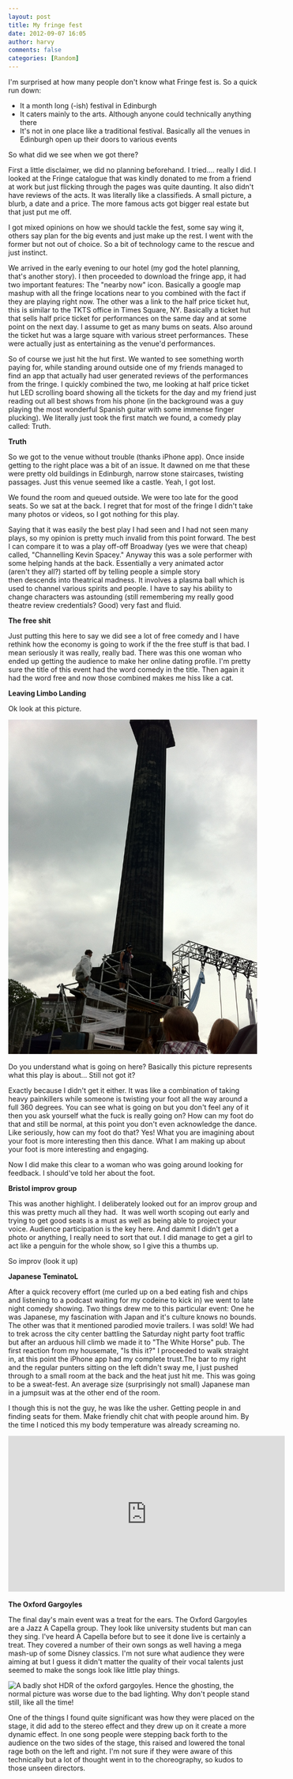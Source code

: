 ```yaml
---
layout: post
title: My fringe fest
date: 2012-09-07 16:05
author: harvy
comments: false
categories: [Random]
---
```

I'm surprised at how many people don't know what Fringe fest is. So a quick run down:
* It a month long (-ish) festival in Edinburgh
* It caters mainly to the arts. Although anyone could technically anything there
* It's not in one place like a traditional festival. Basically all the venues in Edinburgh open up their doors to various events

So what did we see when we got there?

First a little disclaimer, we did no planning beforehand. I tried.... really I did. I looked at the Fringe catalogue that was kindly donated to me from a friend at work but just flicking through the pages was quite daunting. It also didn't have reviews of the acts. It was literally like a classifieds. A small picture, a blurb, a date and a price. The more famous acts got bigger real estate but that just put me off.

I got mixed opinions on how we should tackle the fest, some say wing it, others say plan for the big events and just make up the rest. I went with the former but not out of choice. So a bit of technology came to the rescue and just instinct.

We arrived in the early evening to our hotel (my god the hotel planning, that's another story). I then proceeded to download the fringe app, it had two important features: The "nearby now" icon. Basically a google map mashup with all the fringe locations near to you combined with the fact if they are playing right now. The other was a link to the half price ticket hut, this is similar to the TKTS office in Times Square, NY. Basically a ticket hut that sells half price ticket for performances on the same day and at some point on the next day. I assume to get as many bums on seats. Also around the ticket hut was a large square with various street performances. These were actually just as entertaining as the venue'd performances.

So of course we just hit the hut first. We wanted to see something worth paying for, while standing around outside one of my friends managed to find an app that actually had user generated reviews of the performances from the fringe. I quickly combined the two, me looking at half price ticket hut LED scrolling board showing all the tickets for the day and my friend just reading out all best shows from his phone (in the background was a guy playing the most wonderful Spanish guitar with some immense finger plucking). We literally just took the first match we found, a comedy play called: Truth.

__Truth__

So we got to the venue without trouble (thanks iPhone app). Once inside getting to the right place was a bit of an issue. It dawned on me that these were pretty old buildings in Edinburgh, narrow stone staircases, twisting passages. Just this venue seemed like a castle. Yeah, I got lost.

We found the room and queued outside. We were too late for the good seats. So we sat at the back. I regret that for most of the fringe I didn't take many photos or videos, so I got nothing for this play.

Saying that it was easily the best play I had seen and I had not seen many plays, so my opinion is pretty much invalid from this point forward. The best I can compare it to was a play off-off Broadway (yes we were that cheap) called, "Channelling Kevin Spacey." Anyway this was a sole performer with some helping hands at the back. Essentially a very animated actor (aren't they all?) started off by telling people a simple story then descends into theatrical madness. It involves a plasma ball which is used to channel various spirits and people. I have to say his ability to change characters was astounding (still remembering my really good theatre review credentials? Good) very fast and fluid.

__The free shit__

Just putting this here to say we did see a lot of free comedy and I have rethink how the economy is going to work if the the free stuff is that bad. I mean seriously it was really, really bad. There was this one woman who ended up getting the audience to make her online dating profile. I'm pretty sure the title of this event had the word comedy in the title. Then again it had the word free and now those combined makes me hiss like a cat.

__Leaving Limbo Landing__

Ok look at this picture.

![Yes! The tower had more meaning then this play.](/assets/tower.jpg)

Do you understand what is going on here? Basically this picture represents what this play is about... Still not got it?

Exactly because I didn't get it either. It was like a combination of taking heavy painkillers while someone is twisting your foot all the way around a full 360 degrees. You can see what is going on but you don't feel any of it then you ask yourself what the fuck is really going on? How can my foot do that and still be normal, at this point you don't even acknowledge the dance. Like seriously, how can my foot do that? Yes! What you are imagining about your foot is more interesting then this dance. What I am making up about your foot is more interesting and engaging.

Now I did make this clear to a woman who was going around looking for feedback. I should've told her about the foot.

__Bristol improv group__

This was another highlight. I deliberately looked out for an improv group and this was pretty much all they had.  It was well worth scoping out early and trying to get good seats is a must as well as being able to project your voice. Audience participation is the key here. And dammit I didn't get a photo or anything, I really need to sort that out. I did manage to get a girl to act like a penguin for the whole show, so I give this a thumbs up.

So improv (look it up)

__Japanese TeminatoL__

After a quick recovery effort (me curled up on a bed eating fish and chips and listening to a podcast waiting for my codeine to kick in) we went to late night comedy showing. Two things drew me to this particular event: One he was Japanese, my fascination with Japan and it's culture knows no bounds. The other was that it mentioned parodied movie trailers. I was sold! We had to trek across the city center battling the Saturday night party foot traffic but after an arduous hill climb we made it to "The White Horse" pub. The first reaction from my housemate, "Is this it?" I proceeded to walk straight in, at this point the iPhone app had my complete trust.The bar to my right and the regular punters sitting on the left didn't sway me, I just pushed through to a small room at the back and the heat just hit me. This was going to be a sweat-fest. An average size (surprisingly not small) Japanese man in a jumpsuit was at the other end of the room.

I though this is not the guy, he was like the usher. Getting people in and finding seats for them. Make friendly chit chat with people around him. By the time I noticed this my body temperature was already screaming no.

<iframe width="560" height="315" src="https://www.youtube.com/embed/SfFy7hZyzw8?rel=0" frameborder="0" allowfullscreen></iframe>

__The Oxford Gargoyles__

The final day's main event was a treat for the ears. The Oxford Gargoyles are a Jazz A Capella group. They look like university students but man can they sing. I've heard A Capella before but to see it done live is certainly a treat. They covered a number of their own songs as well having a mega mash-up of some Disney classics. I'm not sure what audience they were aiming at but I guess it didn't matter the quality of their vocal talents just seemed to make the songs look like little play things.

![A badly shot HDR of the oxford gargoyles. Hence the ghosting, the normal picture was worse due to the bad lighting. Why don't people stand still, like all the time!](/assets/oxford_gargoyles.jpg)

One of the things I found quite significant was how they were placed on the stage, it did add to the stereo effect and they drew up on it create a more dynamic effect. In one song people were stepping back forth to the audience on the two sides of the stage, this raised and lowered the tonal rage both on the left and right. I'm not sure if they were aware of this technically but a lot of thought went in to the choreography, so kudos to those unseen directors.
